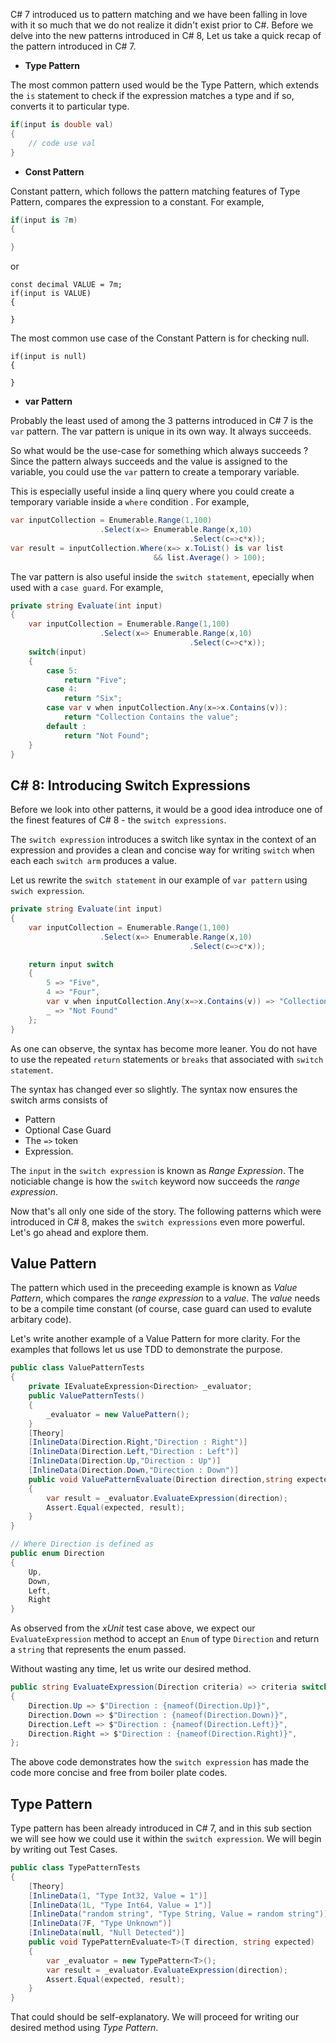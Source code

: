 C# 7 introduced us to pattern matching and we have been falling in love with it so much that we do not realize it didn't exist prior to C#. Before we delve into the new patterns introduced in C# 8, Let us take a quick recap of the pattern introduced in C# 7.

- **Type Pattern**

The most common pattern used would be the Type Pattern, which extends the `is` statement to check if the expression matches a type and if so, converts it to particular type.

```csharp
if(input is double val)
{
    // code use val
}
```

- **Const Pattern**

Constant pattern, which follows the pattern matching features of Type Pattern, compares the expression to a constant. For example,

```csharp
if(input is 7m)
{

}
```

or

```
const decimal VALUE = 7m;
if(input is VALUE)
{

}
```

The most common use case of the Constant Pattern is for checking null.

```
if(input is null)
{

}
```

- **var Pattern**

Probably the least used of among the 3 patterns introduced in C# 7 is the `var` pattern. The var pattern is unique in its own way. It always succeeds.

So what would be the use-case for something which always succeeds ? Since the pattern always succeeds and the value is assigned to the variable, you could use the `var` pattern to create a temporary variable.

This is especially useful inside a linq query where you could create a temporary variable inside a `where` condition . For example,

```csharp
var inputCollection = Enumerable.Range(1,100)
                    .Select(x=> Enumerable.Range(x,10)
                                        .Select(c=>c*x));
var result = inputCollection.Where(x=> x.ToList() is var list
                                && list.Average() > 100);
```

The var pattern is also useful inside the `switch statement`, epecially when used with a `case guard`. For example,

```csharp
private string Evaluate(int input)
{
	var inputCollection = Enumerable.Range(1,100)
                    .Select(x=> Enumerable.Range(x,10)
                                        .Select(c=>c*x));
	switch(input)
	{
		case 5:
			return "Five";
		case 4:
			return "Six";
		case var v when inputCollection.Any(x=>x.Contains(v)):
			return "Collection Contains the value";
		default :
			return "Not Found";
	}
}
```

## C# 8: Introducing Switch Expressions

Before we look into other patterns, it would be a good idea introduce one of the finest features of C# 8 - the `switch expressions`.

The `switch expression` introduces a switch like syntax in the context of an expression and provides a clean and concise way for writing `switch` when each each `switch arm` produces a value.

Let us rewrite the `switch statement` in our example of `var pattern` using `swich expression`.

```csharp
private string Evaluate(int input)
{
	var inputCollection = Enumerable.Range(1,100)
                    .Select(x=> Enumerable.Range(x,10)
                                        .Select(c=>c*x));

	return input switch
	{
		5 => "Five",
		4 => "Four",
		var v when inputCollection.Any(x=>x.Contains(v)) => "Collection Contains the value",
		_ => "Not Found"
	};
}
```

As one can observe, the syntax has become more leaner. You do not have to use the repeated `return` statements or `breaks` that associated with `switch statement`.

The syntax has changed ever so slightly. The syntax now ensures the switch arms consists of

- Pattern
- Optional Case Guard
- The `=>` token
- Expression.

The `input` in the `switch expression` is known as _Range Expression_. The noticiable change is how the `switch` keyword now succeeds the _range expression_.

Now that's all only one side of the story. The following patterns which were introduced in C# 8, makes the `switch expressions` even more powerful. Let's go ahead and explore them.

## Value Pattern

The pattern which used in the preceeding example is known as _Value Pattern_, which compares the _range expression_ to a _value_. The _value_ needs to be a compile time constant (of course, case guard can used to evalute arbitary code).

Let's write another example of a Value Pattern for more clarity. For the examples that follows let us use TDD to demonstrate the purpose.

```csharp
public class ValuePatternTests
{
    private IEvaluateExpression<Direction> _evaluator;
    public ValuePatternTests()
    {
        _evaluator = new ValuePattern();
    }
    [Theory]
    [InlineData(Direction.Right,"Direction : Right")]
    [InlineData(Direction.Left,"Direction : Left")]
    [InlineData(Direction.Up,"Direction : Up")]
    [InlineData(Direction.Down,"Direction : Down")]
    public void ValuePatternEvaluate(Direction direction,string expected)
    {
        var result = _evaluator.EvaluateExpression(direction);
        Assert.Equal(expected, result);
    }
}

// Where Direction is defined as
public enum Direction
{
    Up,
    Down,
    Left,
    Right
}
```

As observed from the _xUnit_ test case above, we expect our `EvaluateExpression` method to accept an `Enum` of type `Direction` and return a `string` that represents the enum passed.

Without wasting any time, let us write our desired method.

```csharp
public string EvaluateExpression(Direction criteria) => criteria switch
{
    Direction.Up => $"Direction : {nameof(Direction.Up)}",
    Direction.Down => $"Direction : {nameof(Direction.Down)}",
    Direction.Left => $"Direction : {nameof(Direction.Left)}",
    Direction.Right => $"Direction : {nameof(Direction.Right)}",
};
```

The above code demonstrates how the `switch expression` has made the code more concise and free from boiler plate codes.

## Type Pattern

Type pattern has been already introduced in C# 7, and in this sub section we will see how we could use it within the `switch expression`. We will begin by writing out Test Cases.

```csharp
public class TypePatternTests
{
    [Theory]
    [InlineData(1, "Type Int32, Value = 1")]
    [InlineData(1L, "Type Int64, Value = 1")]
    [InlineData("random string", "Type String, Value = random string")]
    [InlineData(7F, "Type Unknown")]
    [InlineData(null, "Null Detected")]
    public void TypePatternEvaluate<T>(T direction, string expected)
    {
        var _evaluator = new TypePattern<T>();
        var result = _evaluator.EvaluateExpression(direction);
        Assert.Equal(expected, result);
    }
}
```

That could should be self-explanatory. We will proceed for writing our desired method using _Type Pattern_.
